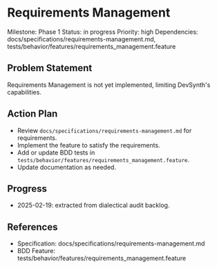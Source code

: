 # Requirements Management
Milestone: Phase 1
Status: in progress
Priority: high
Dependencies: docs/specifications/requirements-management.md, tests/behavior/features/requirements_management.feature

## Problem Statement
Requirements Management is not yet implemented, limiting DevSynth's capabilities.


## Action Plan
- Review `docs/specifications/requirements-management.md` for requirements.
- Implement the feature to satisfy the requirements.
- Add or update BDD tests in `tests/behavior/features/requirements_management.feature`.
- Update documentation as needed.

## Progress
- 2025-02-19: extracted from dialectical audit backlog.

## References
- Specification: docs/specifications/requirements-management.md
- BDD Feature: tests/behavior/features/requirements_management.feature
